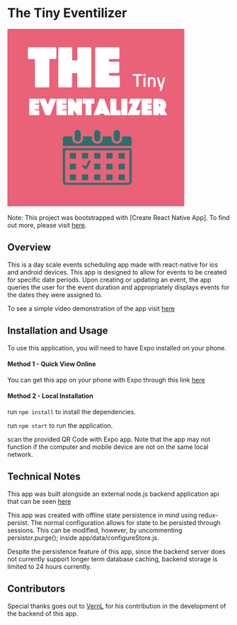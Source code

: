 # The Tiny Eventilizer

![The Tiny Eventilizer](app/assets/images/eventalizer-logo.png)

Note: This project was bootstrapped with [Create React Native App].
To find out more, please visit [here](https://github.com/react-community/create-react-native-app).

## Overview

This is a day scale events scheduling app made with react-native for ios and android devices. This app is designed to allow for events to be created for specific date periods. Upon creating or updating an event, the app queries the user for the event duration and appropriately displays events for the dates they were assigned to.

To see a simple video demonstration of the app visit [here](https://gfycat.com/PerfumedFarGallowaycow?speed=2)

## Installation and Usage

To use this application, you will need to have Expo installed on your phone.

#### Method 1 - Quick View Online

You can get this app on your phone with Expo through this link [here](https://expo.io/@great_willow/the-tiny-eventalizer)

#### Method 2 - Local Installation

run `npm install` to install the dependencies.

run `npm start` to run the application.

scan the provided QR Code with Expo app. Note that the app may not function if the computer and mobile device are not on the same local network.

## Technical Notes

This app was built alongside an external node.js backend application api that can be seen [here](https://github.com/VernL/p-calendar-api/)

This app was created with offline state persistence in mind using redux-persist. The normal configuration allows for state to be persisted through sessions. This can be modified, however, by uncommenting persistor.purge(); inside app/data/configureStore.js.

Despite the persistence feature of this app, since the backend server does not currently support longer term database caching, backend storage is limited to 24 hours currently.

## Contributors

Special thanks goes out to [VernL](https://github.com/VernL/) for his contribution in the development of the backend of this app.
